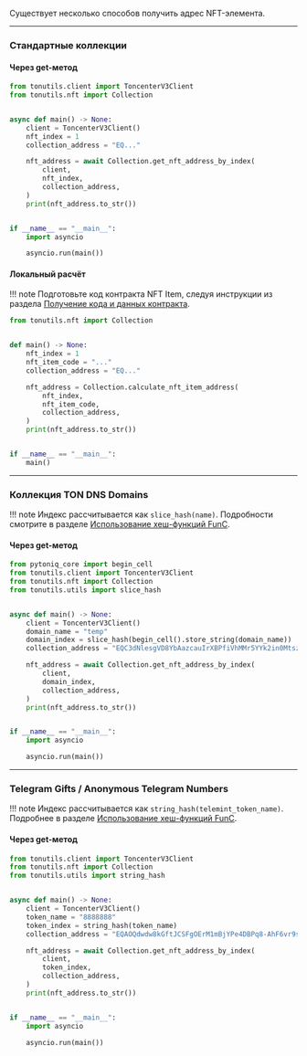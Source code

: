 Существует несколько способов получить адрес NFT-элемента.

---

### Стандартные коллекции

#### Через get-метод

```python
from tonutils.client import ToncenterV3Client
from tonutils.nft import Collection


async def main() -> None:
    client = ToncenterV3Client()
    nft_index = 1
    collection_address = "EQ..."

    nft_address = await Collection.get_nft_address_by_index(
        client,
        nft_index,
        collection_address,
    )
    print(nft_address.to_str())


if __name__ == "__main__":
    import asyncio

    asyncio.run(main())
```

#### Локальный расчёт

!!! note
    Подготовьте код контракта NFT Item, следуя инструкции из раздела [Получение кода и данных контракта](get-contract-code-and-data.md).

```python
from tonutils.nft import Collection


def main() -> None:
    nft_index = 1
    nft_item_code = "..."
    collection_address = "EQ..."

    nft_address = Collection.calculate_nft_item_address(
        nft_index,
        nft_item_code,
        collection_address,
    )
    print(nft_address.to_str())


if __name__ == "__main__":
    main()
```

---

### Коллекция TON DNS Domains

!!! note
    Индекс рассчитывается как `slice_hash(name)`. Подробности смотрите в разделе [Использование хеш-функций FunC](use-func-hash-functions.md/#slice_hash).

#### Через get-метод

```python
from pytoniq_core import begin_cell
from tonutils.client import ToncenterV3Client
from tonutils.nft import Collection
from tonutils.utils import slice_hash


async def main() -> None:
    client = ToncenterV3Client()
    domain_name = "temp"
    domain_index = slice_hash(begin_cell().store_string(domain_name))
    collection_address = "EQC3dNlesgVD8YbAazcauIrXBPfiVhMMr5YYk2in0Mtsz0Bz"

    nft_address = await Collection.get_nft_address_by_index(
        client,
        domain_index,
        collection_address,
    )
    print(nft_address.to_str())


if __name__ == "__main__":
    import asyncio

    asyncio.run(main())
```

---

### Telegram Gifts / Anonymous Telegram Numbers

!!! note
    Индекс рассчитывается как `string_hash(telemint_token_name)`. Подробнее в разделе [Использование хеш-функций FunC](use-func-hash-functions.md/#string_hash).

#### Через get-метод

```python
from tonutils.client import ToncenterV3Client
from tonutils.nft import Collection
from tonutils.utils import string_hash


async def main() -> None:
    client = ToncenterV3Client()
    token_name = "8888888"
    token_index = string_hash(token_name)
    collection_address = "EQAOQdwdw8kGftJCSFgOErM1mBjYPe4DBPq8-AhF6vr9si5N"

    nft_address = await Collection.get_nft_address_by_index(
        client,
        token_index,
        collection_address,
    )
    print(nft_address.to_str())


if __name__ == "__main__":
    import asyncio

    asyncio.run(main())
```
